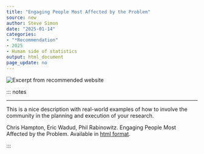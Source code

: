 ```yaml
---
title: "Engaging People Most Affected by the Problem"
source: new
author: Steve Simon
date: "2025-01-14"
categories: 
- "*Recommendation"
- 2025
- Human side of statistics
output: html_document
page_update: no
---
```


![](http://www.pmean.com/new-images/25/engaging-people-01.png "Excerpt from recommended website")

::: notes

<hr>

This is a nice description with real-world examples of how to involve the community in the planning and execution of your research.

Chris Hampton, Eric Wadud, Phil Rabinowitz. Engaging People Most Affected by the Problem. Available in [html format][ham1].

[ham1]: https://ctb.ku.edu/en/table-of-contents/participation/encouraging-involvement/engage-those-affected/main

:::
